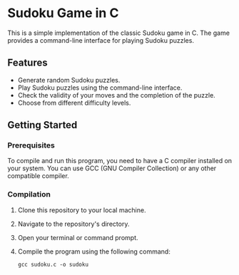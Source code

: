 # Sudoku Game in C



This is a simple implementation of the classic Sudoku game in C. The game provides a command-line interface for playing Sudoku puzzles.

## Features

- Generate random Sudoku puzzles.
- Play Sudoku puzzles using the command-line interface.
- Check the validity of your moves and the completion of the puzzle.
- Choose from different difficulty levels.

## Getting Started

### Prerequisites

To compile and run this program, you need to have a C compiler installed on your system. You can use GCC (GNU Compiler Collection) or any other compatible compiler.

### Compilation

1. Clone this repository to your local machine.
2. Navigate to the repository's directory.
3. Open your terminal or command prompt.
4. Compile the program using the following command:

   ```shell
   gcc sudoku.c -o sudoku
